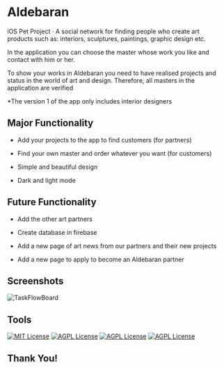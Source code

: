 # Aldebaran

iOS Pet Project · A social network for finding people who create art products such as: interiors, sculptures, paintings, graphic design etc.
</p>
In the application you can choose the master whose work you like and contact with him or her. 
</p>
To show your works in Aldebaran you need to have realised projects and status in the world of art and design. 
Therefore, all masters in the application are verified
</p>
*The version 1 of the app only includes interior designers

## Major Functionality

- Add your projects to the app to find customers (for partners)

- Find your own master and order whatever you want (for customers)

- Simple and beautiful design

- Dark and light mode


## Future Functionality

- Add the other art partners

- Create database in firebase

- Add a new page of art news from our partners and their new projects

- Add a new page to apply to become an Aldebaran partner

## Screenshots
<!--
-->
</p>

![TaskFlowBoard](https://github.com/Dima-Bulgakov/Pet-Project-Aldebaran/blob/2a0b65616aeafbf3f8f0943821684d59751ed293/screens.png)

## Tools

[![MIT License](https://img.shields.io/badge/-Swift-orange)](https://developer.apple.com/swift/)
[![AGPL License](https://img.shields.io/badge/-iOS-black)](https://www.apple.com/ios/ios-16/)
[![AGPL License](https://img.shields.io/badge/-SwiftUI-Green)](https://www.apple.com/ios/ios-16/)
[![AGPL License](https://img.shields.io/badge/-MVVM-Blue)](https://www.apple.com/ios/ios-16/)
## Thank You!
